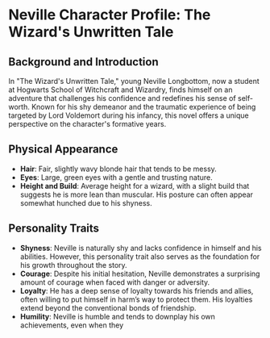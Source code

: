 # Neville Character Profile: The Wizard's Unwritten Tale

## Background and Introduction

In "The Wizard's Unwritten Tale," young Neville Longbottom, now a student at Hogwarts School of Witchcraft and Wizardry, finds himself on an adventure that challenges his confidence and redefines his sense of self-worth. Known for his shy demeanor and the traumatic experience of being targeted by Lord Voldemort during his infancy, this novel offers a unique perspective on the character's formative years.

## Physical Appearance

- **Hair**: Fair, slightly wavy blonde hair that tends to be messy.
- **Eyes**: Large, green eyes with a gentle and trusting nature.
- **Height and Build**: Average height for a wizard, with a slight build that suggests he is more lean than muscular. His posture can often appear somewhat hunched due to his shyness.

## Personality Traits

- **Shyness**: Neville is naturally shy and lacks confidence in himself and his abilities. However, this personality trait also serves as the foundation for his growth throughout the story.
- **Courage**: Despite his initial hesitation, Neville demonstrates a surprising amount of courage when faced with danger or adversity.
- **Loyalty**: He has a deep sense of loyalty towards his friends and allies, often willing to put himself in harm’s way to protect them. His loyalties extend beyond the conventional bonds of friendship.
- **Humility**: Neville is humble and tends to downplay his own achievements, even when they